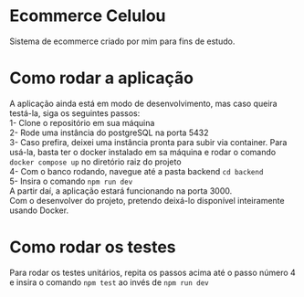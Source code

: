 ﻿# Ecommerce Celulou
Sistema de ecommerce criado por mim para fins de estudo.

# Como rodar a aplicação
A aplicação ainda está em modo de desenvolvimento, mas caso queira testá-la, siga os seguintes passos:  
1- Clone o repositório em sua máquina  
2- Rode uma instância do postgreSQL na porta 5432  
3- Caso prefira, deixei uma instância pronta para subir via container. Para usá-la, basta ter o docker instalado em sa máquina e rodar o comando ```docker compose up``` no diretório raiz do projeto  
4- Com o banco rodando, navegue até a pasta backend ```cd backend```  
5- Insira o comando ```npm run dev```  
A partir daí, a aplicação estará funcionando na porta 3000.  
Com o desenvolver do projeto, pretendo deixá-lo disponível inteiramente usando Docker.  

# Como rodar os testes
Para rodar os testes unitários, repita os passos acima até o passo número 4 e insira o comando ```npm test``` ao invés de ```npm run dev``` 
